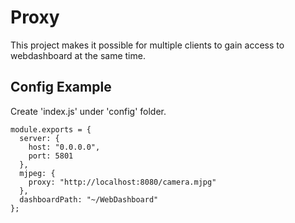 # Proxy

This project makes it possible for multiple clients to gain access to webdashboard at the same time.

## Config Example

Create 'index.js' under 'config' folder.

    module.exports = {
      server: {
        host: "0.0.0.0",
        port: 5801  
      },
      mjpeg: {
        proxy: "http://localhost:8080/camera.mjpg"
      },
      dashboardPath: "~/WebDashboard"
    };
